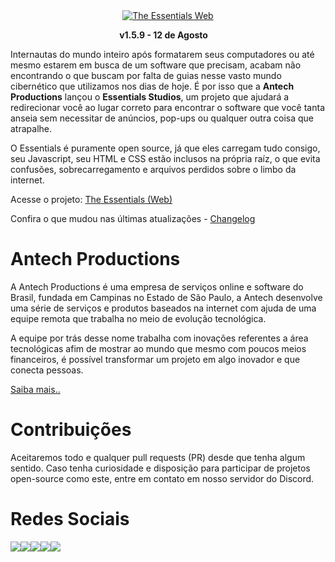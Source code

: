 <div align="center">
  <a href="https://yagasakii.github.io/webessentials/" target="_blank"><img src="https://4.bp.blogspot.com/-DWRIme7SRQ8/Wkxkz-IgPgI/AAAAAAAAH00/qDonMLTD59QCCudb48IeNUkOAV2qgw2SgCLcBGAs/s1600/Logo%2B%2528Website%2529%2B-%2BStudios%2BVersion.png" alt="The Essentials Web"/></a><br>

<b>v1.5.9 - 12 de Agosto</b> <img src="http://www.clker.com/cliparts/N/G/g/v/d/N/glossy-red-icon-button-md.png" width="10px">
</div>

Internautas do mundo inteiro após formatarem seus computadores ou até mesmo estarem em busca de um software que precisam, acabam não encontrando o que buscam por falta de guias nesse vasto mundo cibernético que utilizamos nos dias de hoje. É por isso que a <b>Antech Productions</b> lançou o <b>Essentials Studios</b>, um projeto que ajudará a redirecionar você ao lugar correto para encontrar o software que você tanta anseia sem necessitar de anúncios, pop-ups ou qualquer outra coisa que atrapalhe.

O Essentials é puramente open source, já que eles carregam tudo consigo, seu Javascript, seu HTML e CSS estão inclusos na própria raíz, o que evita confusões, sobrecarregamento e arquivos perdidos sobre o limbo da internet.

Acesse o projeto: <a href="https://yagasakii.github.io/webessentials/" target="_blank">The Essentials (Web)</a>

Confira o que mudou nas últimas atualizações - <a href="https://github.com/Yagasakii/webessentials/blob/master/Changelog.md">Changelog</a>

# Antech Productions
A Antech Productions é uma empresa de serviços online e software do Brasil, fundada em Campinas no Estado de São Paulo, a Antech desenvolve uma série de serviços e produtos baseados na internet com ajuda de uma equipe remota que trabalha no meio de evolução tecnológica.

A equipe por trás desse nome trabalha com inovações referentes a área tecnológicas afim de mostrar ao mundo que mesmo com poucos meios financeiros, é possível transformar um projeto em algo inovador e que conecta pessoas.

<a href="http://antechproductions.blogspot.com.br/2016/05/os-projetos-onih-entertainment.html">Saiba mais..</a>

# Contribuições
Aceitaremos todo e qualquer pull requests (PR) desde que tenha algum sentido. Caso tenha curiosidade e disposição para participar de projetos open-source como este, entre em contato em nosso servidor do Discord.

# Redes Sociais
<a href="http://www.facebook.com/AntechProductions" target="_blank"><img src="https://cdn3.iconfinder.com/data/icons/free-social-icons/67/facebook_circle_color-32.png"></a><a href="http://www.twitter.com/AntechProd" target="_blank"><img src="https://cdn0.iconfinder.com/data/icons/flat-social-media-icons-set-round-style-1/550/twitter_2-32.png"></a><a href="http://www.antechproductions.blogspot.com" target="_blank"><img src="https://cdn0.iconfinder.com/data/icons/flat-social-media-icons-set-round-style-1/550/blogger-32.png"></a><a href="https://github.com/Yagasakii/webessentials" target="_blank"><img src="https://cdn3.iconfinder.com/data/icons/free-social-icons/67/github_circle_black-32.png"></a><a href="http://www.discord.gg/3wr5zTU" target="_blank"><img src="https://cdn0.iconfinder.com/data/icons/free-social-media-set/24/discord-32.png"></a>
